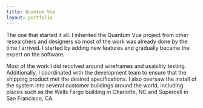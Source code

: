 ```yaml
---
title: Quantum Vue
layout: portfolio
---
```


The one that started it all. I inherited the Quantum Vue project from other researchers and designers so most of the work was already done by the time I arrived. I started by adding new features and gradually became the expert on the software.

Most of the work I did recolved around wireframes and usability testing. Additionally, I coordinated with the development team to ensure that the shipping product met the desired specifications. I also oversaw the install of the system into several customer buildings around the world, including places such as the Wells Fargo building in Charlotte, NC and Supercell in San Francisco, CA.